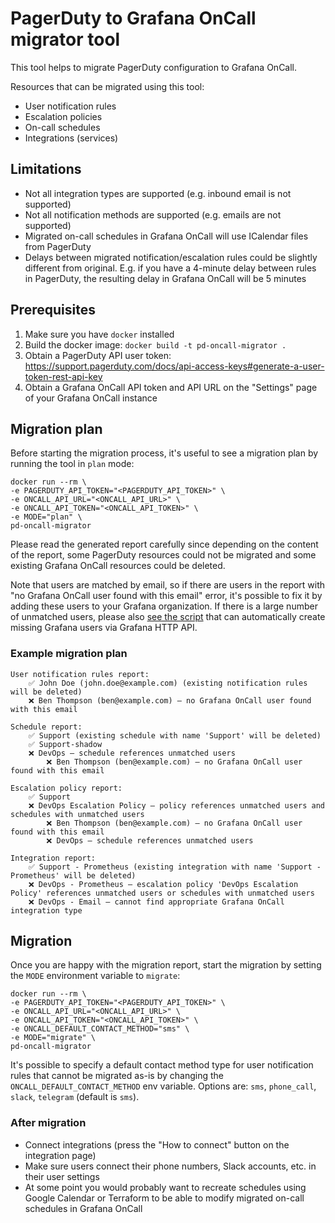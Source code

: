 # PagerDuty to Grafana OnCall migrator tool

This tool helps to migrate PagerDuty configuration to Grafana OnCall.

Resources that can be migrated using this tool:
* User notification rules
* Escalation policies
* On-call schedules
* Integrations (services)


## Limitations

* Not all integration types are supported (e.g. inbound email is not supported)
* Not all notification methods are supported (e.g. emails are not supported)
* Migrated on-call schedules in Grafana OnCall will use ICalendar files from PagerDuty
* Delays between migrated notification/escalation rules could be slightly different from original. E.g. if you have a 4-minute delay between rules in PagerDuty, the resulting delay in Grafana OnCall will be 5 minutes

## Prerequisites

1. Make sure you have `docker` installed 
2. Build the docker image: `docker build -t pd-oncall-migrator .`
3. Obtain a PagerDuty API user token: https://support.pagerduty.com/docs/api-access-keys#generate-a-user-token-rest-api-key
4. Obtain a Grafana OnCall API token and API URL on the "Settings" page of your Grafana OnCall instance

## Migration plan
Before starting the migration process, it's useful to see a migration plan by running the tool in `plan` mode:

```shell
docker run --rm \
-e PAGERDUTY_API_TOKEN="<PAGERDUTY_API_TOKEN>" \
-e ONCALL_API_URL="<ONCALL_API_URL>" \
-e ONCALL_API_TOKEN="<ONCALL_API_TOKEN>" \
-e MODE="plan" \
pd-oncall-migrator
```

Please read the generated report carefully since depending on the content of the report, some PagerDuty resources could not be migrated and some existing Grafana OnCall resources could be deleted.

Note that users are matched by email, so if there are users in the report with "no Grafana OnCall user found with this email" error, it's possible to fix it by adding these users to your Grafana organization. 
If there is a large number of unmatched users, please also [see the script](scripts/README.md) that can automatically create missing Grafana users via Grafana HTTP API.


### Example migration plan

```text
User notification rules report:
    ✅ John Doe (john.doe@example.com) (existing notification rules will be deleted)
    ❌ Ben Thompson (ben@example.com) — no Grafana OnCall user found with this email
       
Schedule report:
    ✅ Support (existing schedule with name 'Support' will be deleted)
    ✅ Support-shadow
    ❌ DevOps — schedule references unmatched users
        ❌ Ben Thompson (ben@example.com) — no Grafana OnCall user found with this email

Escalation policy report:
    ✅ Support
    ❌ DevOps Escalation Policy — policy references unmatched users and schedules with unmatched users
        ❌ Ben Thompson (ben@example.com) — no Grafana OnCall user found with this email
        ❌ DevOps — schedule references unmatched users
        
Integration report:
    ✅ Support - Prometheus (existing integration with name 'Support - Prometheus' will be deleted)
    ❌ DevOps - Prometheus — escalation policy 'DevOps Escalation Policy' references unmatched users or schedules with unmatched users
    ❌ DevOps - Email — cannot find appropriate Grafana OnCall integration type
```

## Migration
Once you are happy with the migration report, start the migration by setting the `MODE` environment variable to `migrate`:
```shell
docker run --rm \
-e PAGERDUTY_API_TOKEN="<PAGERDUTY_API_TOKEN>" \
-e ONCALL_API_URL="<ONCALL_API_URL>" \
-e ONCALL_API_TOKEN="<ONCALL_API_TOKEN>" \
-e ONCALL_DEFAULT_CONTACT_METHOD="sms" \
-e MODE="migrate" \
pd-oncall-migrator
```

It's possible to specify a default contact method type for user notification rules that cannot be migrated as-is by changing the `ONCALL_DEFAULT_CONTACT_METHOD` env variable. Options are: `sms`, `phone_call`, `slack`, `telegram` (default is `sms`).

### After migration

* Connect integrations (press the "How to connect" button on the integration page)
* Make sure users connect their phone numbers, Slack accounts, etc. in their user settings
* At some point you would probably want to recreate schedules using Google Calendar or Terraform to be able to modify migrated on-call schedules in Grafana OnCall
 
